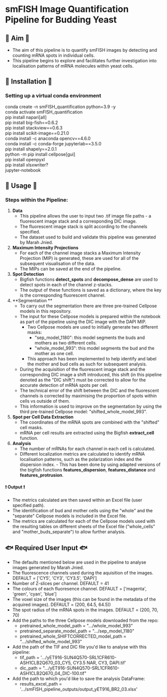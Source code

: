 # smFISH Image Quantification Pipeline for Budding Yeast

## :green_heart: Aim :green_heart:
- The aim of this pipeline is to quantify smFISH images by detecting and counting mRNA spots in individual cells. 
- This pipeline begins to explore and facilitates  further investigation into localisation patterns of mRNA molecules within yeast cells. 

## :star2: Installation :star2:
### Setting up a virtual conda environment
<p>conda create -n smFISH_quantification python=3.9 -y<br>
conda activate smFISH_quantification<br>
pip install napari[all]<br>
pip install big-fish==0.6.2<br>
pip install stackview==0.6.3<br>
pip install scikit-image==0.21.0<br>
conda install -c anaconda opencv==4.6.0<br>
conda install -c conda-forge jupyterlab==3.5.0<br>
pip install shapely==2.0.1<br>
python -m pip install cellpose[gui]<br>
pip install openpyxl<br>
pip install xlsxwriter?<br>
jupyter-notebook</p>


## :raised_hands: Usage :raised_hands:

### Steps within the Pipeline:
1. **Data**
	- This pipeline allows the user to input two .tif image file paths - a fluorescent image stack and a corresponding DIC image. 
	- The fluorescent image stack is split according to the channels specified. 
	- The dataset used to build and validate this pipeline was generated by Marah Jnied.
2.  **Maximum Intensity Projections**
	- For each of the channel image stacks a Maximum Intensity Projection (MIP) is generated, these are used for all of the subsequent visualisation of the data. 
	- The MIPs can be saved at the end of the pipeline. 
3. **Spot Detection**
	- Bigfish functions **detect_spots** and **decompose_dense** are used to detect spots in each of the channel z-stacks. 
	- The output of these functions is saved as a dictionary, where the key is the corresponding fluorescent channel.
4. **Segmentation **
	- To carry out the segmentation there are three pre-trained Cellpose models in this repository. 
	- The input for these Cellpose models is prepared within the notebook as part of the pipeline using the DIC image with the DAPI MIP. 
		- Two Cellpose models are used to initially generate two different masks:
			- "sep_model_1180": this model segments the buds and mothers as two different cells. 
			- "whole_model_993": this model segments the bud and the mother as one cell. 
		- This approach has been implemented to help identify and label the mother and bud cells as such for subsequent analysis. 
	- During the acquisition of the fluorescent image stack and the corresponding DIC image a shift introduced, this shift (in this pipeline denoted as the "DIC shift") must be corrected to allow for the accurate detection of mRNA spots per cell. 
	- The technical error of the shift between the DIC and the fluorescent channels is corrected by maximising the proportion of spots within cells vs outside of them. 
	- This information is used to improve on the segmentation by using the third pre-trained Cellpose model: "shifted_whole_model_993". 
5. **Spot per Cell Data Extraction**
	- The coordinates of the mRNA spots are combined with the "shifted" cell masks. 
	- mRNA per cell results are extracted using the Bigfish **extract_cell** function. 
6. **Analysis**
	- The number of mRNAs for each channel in each cell is calculated. 
	- Different localization metrics are calculated to identify mRNA localisation patterns, such as the polarization index and the dispersion index. 		- This has been done by using adapted versions of the bigfish functions **features_dispersion**, **features_distance** and **features_protrusion**.  

#### :heavy_exclamation_mark: Output :heavy_exclamation_mark:
- The metrics calculated are then saved within an Excel file (user specified path). 
- The identification of bud and mother cells using the "whole" and the "separate" Cellpose models is included in the Excel file. 
- The metrics are calculated for each of the Cellpose models used with the resulting tables on different sheets of the Excel file ("whole_cells" and "mother_buds_separate") to allow further analysis.
 
## :fish: Required User Input :fish:
- The defaults mentioned below are used in the pipeline to analyse images generated by Marah Jnied.
- The fluorescence channels used during the aquisition of the images. DEFAULT = ['CY5', 'CY3', 'CY3.5', 'DAPI']
- Number of Z-slices per channel. DEFAULT = 41
- The colours of each fluoresence channel. DEFAULT = ['magenta', 'green', 'cyan', 'blue']
- The voxel size of the images (this can be found in the metadata of the acquired images). DEFAULT = (200, 64.5, 64.5))
-  The spot radius of the mRNA spots in the images. DEFAULT = (200, 70, 70)
-  Add the paths to the three Cellpose models downloaded from the repo:
	- pretrained_whole_model_path = ".../whole_model_993"
	- pretrained_separate_model_path = ".../sep_model_1180"
	- pretrained_whole_SHIFTCORRECTED_model_path = ".../shifted_whole_model_993"
- Add the path of the TIF and DIC file you'd like to analyse with this pipeline:
	- tif_path = '.../yET916-SUN4Q570-SRL1CFR610-ASH1CLB2Q670_03_CY5, CY3.5 NAR, CY3, DAPI.tif'
	- dic_path = ".../yET916-SUN4Q570-SRL1CFR610-ASH1CLB2Q670_04_DIC-100.tif"
- Add the path to which you'd like to save the analysis DataFrame:
	- results_excel_path = '.../smFISH_pipeline_outputs/output_yET916_BR2_03.xlsx'

